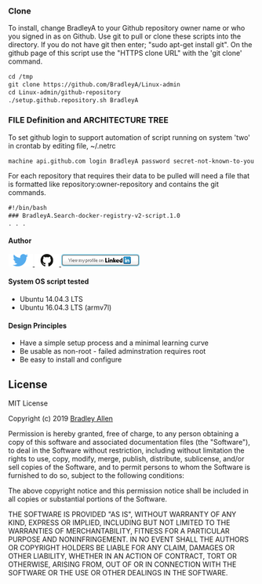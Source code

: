 
 
### Clone

To install, change BradleyA to your Github repository owner name or who you signed in as on Github. Use git to pull or clone these scripts into the directory. If you do not have git then enter; "sudo apt-get install git". On the github page of this script use the "HTTPS clone URL" with the 'git clone' command.

    cd /tmp
    git clone https://github.com/BradleyA/Linux-admin
    cd Linux-admin/github-repository
    ./setup.github.repository.sh BradleyA

### FILE Definition and ARCHITECTURE TREE

To set github login to support automation of script running on system 'two' in crontab by editing file, ~/.netrc

    machine api.github.com login BradleyA password secret-not-known-to-you

For each repository that requires their data to be pulled will need a file that is formatted like repository:owner-repository and contains the git commands.

    #!/bin/bash
    ###	BradleyA.Search-docker-registry-v2-script.1.0
    . . . 


#### Author
[<img id="twitter" src="../images/twitter.png" width="50" a="twitter.com/bradleyaustintx/">
](https://twitter.com/bradleyaustintx/)   [<img id="github" src="../images/github.png" width="50" a="https://github.com/BradleyA/">
](https://github.com/BradleyA/)    [<img src="../images/linkedin.png" style="max-width:100%;" >](https://www.linkedin.com/in/bradleyhallen)

#### System OS script tested
 * Ubuntu 14.04.3 LTS
 * Ubuntu 16.04.3 LTS (armv7l)

#### Design Principles
 * Have a simple setup process and a minimal learning curve
 * Be usable as non-root - failed adminstration requires root
 * Be easy to install and configure

## License
MIT License

Copyright (c) 2019  [Bradley Allen](https://www.linkedin.com/in/bradleyhallen)

Permission is hereby granted, free of charge, to any person obtaining a copy of this software and associated documentation files (the "Software"), to deal in the Software without restriction, including without limitation the rights to use, copy, modify, merge, publish, distribute, sublicense, and/or sell copies of the Software, and to permit persons to whom the Software is furnished to do so, subject to the following conditions:

The above copyright notice and this permission notice shall be included in all copies or substantial portions of the Software.

THE SOFTWARE IS PROVIDED "AS IS", WITHOUT WARRANTY OF ANY KIND, EXPRESS OR IMPLIED, INCLUDING BUT NOT LIMITED TO THE WARRANTIES OF MERCHANTABILITY, FITNESS FOR A PARTICULAR PURPOSE AND NONINFRINGEMENT. IN NO EVENT SHALL THE AUTHORS OR COPYRIGHT HOLDERS BE LIABLE FOR ANY CLAIM, DAMAGES OR OTHER LIABILITY, WHETHER IN AN ACTION OF CONTRACT, TORT OR OTHERWISE, ARISING FROM, OUT OF OR IN CONNECTION WITH THE SOFTWARE OR THE USE OR OTHER DEALINGS IN THE SOFTWARE.
